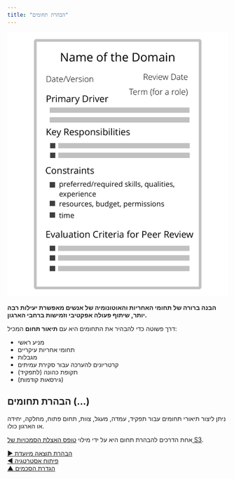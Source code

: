 ```yaml
---
title: "הבהרת תחומים"
---
```



![right,fit](img/templates/domain-description-template.png)

**הבנה ברורה של תחומי האחריות והאוטונומיה של אנשים מאפשרת יעילות רבה יותר, שיתוף פעולה אפקטיבי וזמישות ברחבי הארגון.**

דרך פשוטה כדי להבהיר את התחומים היא עם **תיאור תחום** המכיל:

- מניע ראשי
- תחומי אחריות עיקריים
- מגבלות
- קרטריונים להערכה עבור סקירת עמיתים
- תקופת כהונה (לתפקיד)
- (גירסאות קודמות)


## הבהרת תחומים (...)

ניתן ליצור תיאורי תחומים עבור תפקיד, עמדה, מעגל, צוות, תחום פתוח, מחלקה, יחידה או הארגון כולו.

אחת הדרכים להבהרת תחום היא על ידי מילוי [טופס האצלת הסמכויות של S3](http://s3canvas.sociocracy30.org/s3-delegation-canvas.html).

[&#9654; הבהרת תוצאה מיועדת](clarify-intended-outcome.html)<br/>[&#9664; פיתוח אסטרטגיה](develop-strategy.html)<br/>[&#9650; הגדרת הסכמים](defining-agreements.html)

